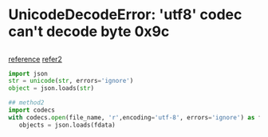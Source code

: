 # UnicodeDecodeError: 'utf8' codec can't decode byte 0x9c
##
[reference](http://docs.python.org/howto/unicode.html#the-unicode-type) 
[refer2](https://stackoverflow.com/questions/12468179/unicodedecodeerror-utf8-codec-cant-decode-byte-0x9c)
```python
import json
str = unicode(str, errors='ignore')
object = json.loads(str)

## method2
import codecs
with codecs.open(file_name, 'r',encoding='utf-8', errors='ignore') as fdata:
   objects = json.loads(fdata)
```

